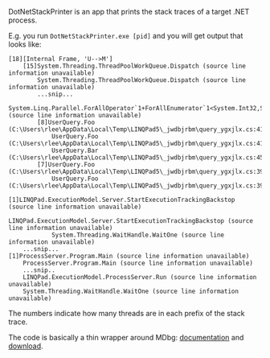 DotNetStackPrinter is an app that prints the stack traces of a target .NET process.

E.g. you run `DotNetStackPrinter.exe [pid]` and you will get output that looks like:

```
[18][Internal Frame, 'U-->M']
	[15]System.Threading.ThreadPoolWorkQueue.Dispatch (source line information unavailable)
		System.Threading.ThreadPoolWorkQueue.Dispatch (source line information unavailable)
		...snip...
		System.Linq.Parallel.ForAllOperator`1+ForAllEnumerator`1<System.Int32,System.Int32>.MoveNext (source line information unavailable)
		[8]UserQuery.Foo (C:\Users\rlee\AppData\Local\Temp\LINQPad5\_jwdbjrbm\query_ygxjlx.cs:41)
			UserQuery.Foo (C:\Users\rlee\AppData\Local\Temp\LINQPad5\_jwdbjrbm\query_ygxjlx.cs:41)
			UserQuery.Bar (C:\Users\rlee\AppData\Local\Temp\LINQPad5\_jwdbjrbm\query_ygxjlx.cs:45)
		[7]UserQuery.Foo (C:\Users\rlee\AppData\Local\Temp\LINQPad5\_jwdbjrbm\query_ygxjlx.cs:39)
			UserQuery.Foo (C:\Users\rlee\AppData\Local\Temp\LINQPad5\_jwdbjrbm\query_ygxjlx.cs:39)
		[1]LINQPad.ExecutionModel.Server.StartExecutionTrackingBackstop (source line information unavailable)
			LINQPad.ExecutionModel.Server.StartExecutionTrackingBackstop (source line information unavailable)
			System.Threading.WaitHandle.WaitOne (source line information unavailable)
	...snip...
[1]ProcessServer.Program.Main (source line information unavailable)
	ProcessServer.Program.Main (source line information unavailable)
	...snip..
	LINQPad.ExecutionModel.ProcessServer.Run (source line information unavailable)
	System.Threading.WaitHandle.WaitOne (source line information unavailable)
```

The numbers indicate how many threads are in each prefix of the stack trace.

The code is basically a thin wrapper around MDbg: [documentation](https://docs.microsoft.com/en-us/dotnet/framework/tools/mdbg-exe) and 
[download](https://www.microsoft.com/en-us/download/details.aspx?id=2282).
